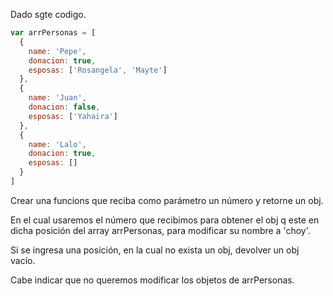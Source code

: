 Dado sgte codigo.

```js
var arrPersonas = [
  {
    name: 'Pepe',
    donacion: true,
    esposas: ['Rosangela', 'Mayte']
  },
  {
    name: 'Juan',
    donacion: false,
    esposas: ['Yahaira']
  },
  {
    name: 'Lalo',
    donacion: true,
    esposas: []
  }
]
```

Crear una funcions que reciba como parámetro un número y retorne un obj.

En el cual usaremos el número que recibimos para obtener el obj q este en dicha posición del array arrPersonas, para modificar su nombre a 'choy'.

Si se ingresa una posición, en la cual no exista un obj, devolver un obj vacío.

Cabe indicar que no queremos modificar los objetos de arrPersonas.
